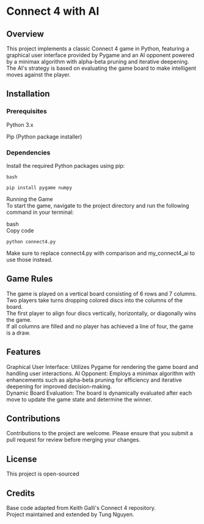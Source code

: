 # Connect 4 with AI <br>
## Overview <br>
This project implements a classic Connect 4 game in Python, featuring a graphical user interface provided by Pygame and an AI opponent powered by a minimax algorithm with alpha-beta pruning and iterative deepening. The AI's strategy is based on evaluating the game board to make intelligent moves against the player.  <br>

## Installation <br>
### Prerequisites  <br>
Python 3.x  <br>

Pip (Python package installer) <br>

### Dependencies 
Install the required Python packages using pip:
```
bash
```
```
pip install pygame numpy
```
Running the Game  <br> 
To start the game, navigate to the project directory and run the following command in your terminal:  <br>

bash  <br>
Copy code  
```
python connect4.py  
```

Make sure to replace connect4.py with comparison and my_connect4_ai to use those instead.  <br>

## Game Rules  <br>
The game is played on a vertical board consisting of 6 rows and 7 columns.  <br>
Two players take turns dropping colored discs into the columns of the board.  <br>
The first player to align four discs vertically, horizontally, or diagonally wins the game.  <br>
If all columns are filled and no player has achieved a line of four, the game is a draw.  <br>
## Features  <br>
Graphical User Interface: Utilizes Pygame for rendering the game board and handling user interactions.
AI Opponent: Employs a minimax algorithm with enhancements such as alpha-beta pruning for efficiency and iterative deepening for improved decision-making.  <br>
Dynamic Board Evaluation: The board is dynamically evaluated after each move to update the game state and determine the winner.  <br>
## Contributions  <br>
Contributions to the project are welcome. Please ensure that you submit a pull request for review before merging your changes.  <br>

## License  <br>
This project is open-sourced<br>

## Credits  <br>
Base code adapted from Keith Galli's Connect 4 repository.  <br>
Project maintained and extended by Tung Nguyen.  <br>
